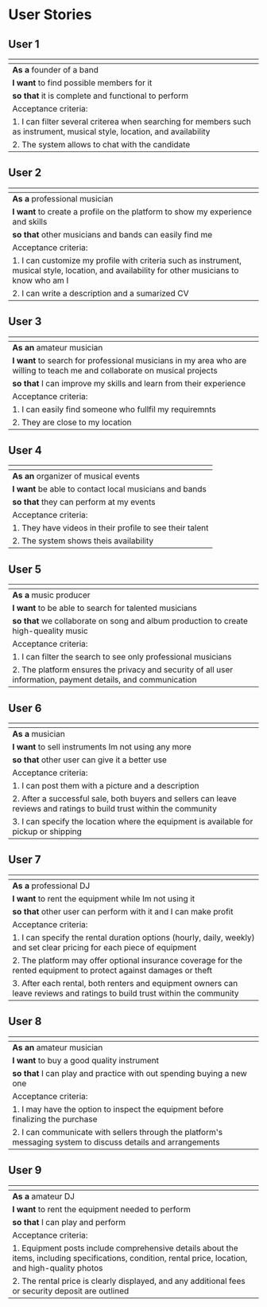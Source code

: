 # User Stories

## User 1

|<!-- -->                                           |
|:--------------------------------------------------|
|**As a** founder of a band                         |
|**I want** to find possible members for it         |
|**so that** it is complete and functional to perform|
| Acceptance criteria: |
| 1. I can filter several criterea when searching for members such as instrument, musical style, location, and availability|
| 2. The system allows to chat with the candidate |

## User 2

|<!-- -->                                                                        |
|:----------------------------------------|
| **As a** professional musician      |
|**I want** to create a profile on the platform to show my experience and skills |
|**so that** other musicians and bands can easily find me     |
| Acceptance criteria: |
| 1. I can customize my profile with criteria such as instrument, musical style, location, and availability for other musicians to know who am I |
| 2. I can write a description and a sumarized CV |

## User 3

|<!-- -->         |
|:----------------|
| **As an** amateur musician       |
|**I want** to search for professional musicians in my area who are willing to teach me and collaborate on musical projects      |
|**so that** I can improve my skills and learn from their experience     |
| Acceptance criteria: |
| 1. I can easily find someone who fullfil my requiremnts |
| 2. They are close to my location |

## User 4

|<!-- -->         |
|:----------------|
| **As an** organizer of musical events       |
| **I want** be able to contact local musicians and bands |
| **so that** they can perform at my events     |
| Acceptance criteria: |
| 1. They have videos in their profile to see their talent |
| 2. The system shows theis availability |

## User 5

|<!-- -->         |
|:----------------|
| **As a** music producer       |
|**I want** to be able to search for talented musicians       |
|**so that** we collaborate on song and album production to create high-queality music   |
| Acceptance criteria: |
| 1. I can filter the search to see only professional musicians |
| 2. The platform ensures the privacy and security of all user information, payment details, and communication |

## User 6

|<!-- -->         |
|:----------------|
| **As a** musician       |
|**I want** to sell instruments Im not using any more      |
|**so that** other user can give it a better use     |
| Acceptance criteria: |
| 1. I can post them with a picture and a description |
| 2. After a successful sale, both buyers and sellers can leave reviews and ratings to build trust within the community |
| 3. I can specify the location where the equipment is available for pickup or shipping |

## User 7

|<!-- -->         |
|:----------------|
| **As a** professional DJ       |
|**I want** to rent the equipment while Im not using it       |
|**so that** other user can perform with it and I can make profit  |
| Acceptance criteria: |
| 1. I can specify the rental duration options (hourly, daily, weekly) and set clear pricing for each piece of equipment
| 2. The platform may offer optional insurance coverage for the rented equipment to protect against damages or theft |
| 3. After each rental, both renters and equipment owners can leave reviews and ratings to build trust within the community |

## User 8

|<!-- -->         |
|:----------------|
| **As an** amateur musician       |
|**I want** to buy a good quality instrument     |
|**so that** I can play and practice with out spending buying a new one   |
| Acceptance criteria: |
| 1. I may have the option to inspect the equipment before finalizing the purchase
| 2. I can communicate with sellers through the platform's messaging system to discuss details and arrangements |

## User 9

|<!-- -->         |
|:----------------|
|**As a** amateur DJ |
|**I want** to rent the equipment needed to perform|
|**so that** I can play and perform|
| Acceptance criteria: |
| 1. Equipment posts include comprehensive details about the items, including specifications, condition, rental price, location, and high-quality photos |
| 2. The rental price is clearly displayed, and any additional fees or security deposit are outlined |
